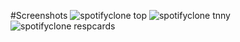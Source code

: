 #Screenshots
![spotifyclone top](https://github.com/shridhartulshi/Spotifyclone/assets/153712771/7d5f32ab-638c-45e3-a84a-fb8beaa332fd)
![spotifyclone tnny](https://github.com/shridhartulshi/Spotifyclone/assets/153712771/5f8a351c-54b8-4c18-bf2d-aa2a88438529)
![spotifyclone respcards](https://github.com/shridhartulshi/Spotifyclone/assets/153712771/9424ce4e-4b01-42d1-8ea6-61566a3ae34a)
